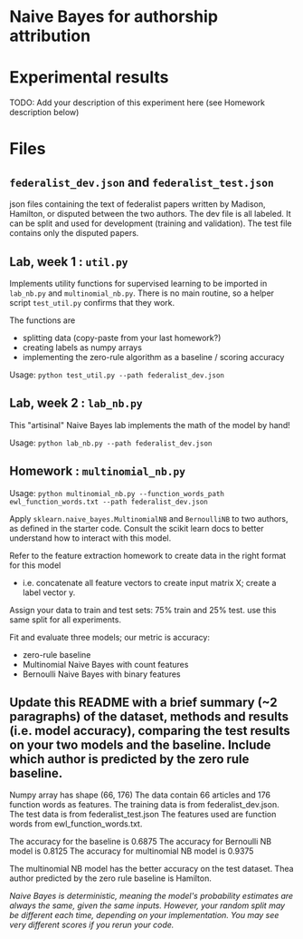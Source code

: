# Naive Bayes for authorship attribution

# Experimental results
TODO: Add your description of this experiment here (see Homework description below)

# Files

## `federalist_dev.json` and `federalist_test.json`

json files containing the text of federalist papers written by Madison, Hamilton, or disputed between the two authors.
The dev file is all labeled. It can be split and used for development (training and validation). 
The test file contains only the disputed papers.

## Lab, week 1 : `util.py`

Implements utility functions for supervised learning to be imported in `lab_nb.py` and `multinomial_nb.py`.
There is no main routine, so a helper script `test_util.py` confirms that they work.

The functions are 
* splitting data (copy-paste from your last homework?)
* creating labels as numpy arrays
* implementing the zero-rule algorithm as a baseline / scoring accuracy

Usage: `python test_util.py --path federalist_dev.json`

## Lab, week 2 : `lab_nb.py`

This "artisinal" Naive Bayes lab implements the math of the model by hand!

Usage: `python lab_nb.py --path federalist_dev.json`

## Homework : `multinomial_nb.py`

Usage: `python multinomial_nb.py --function_words_path ewl_function_words.txt --path federalist_dev.json`

Apply `sklearn.naive_bayes.MultinomialNB` and `BernoulliNB` to two authors, as defined in the starter code. 
Consult the scikit learn docs to better understand how to interact with this model.

Refer to the feature extraction homework to create data in the right format for this model 
- i.e. concatenate all feature vectors to create input matrix X; create a label vector y.

Assign your data to train and test sets: 75% train and 25% test. use this same split for all experiments.


Fit and evaluate three models; our metric is accuracy:
* zero-rule baseline
* Multinomial Naive Bayes with count features
* Bernoulli Naive Bayes with binary features

Update this README with a brief summary (~2 paragraphs) of the dataset, methods and results (i.e. model accuracy), 
comparing the test results on your two models and the baseline. 
Include which author is predicted by the zero rule baseline.
--------------------------------------------------------
Numpy array has shape (66, 176)
The data contain 66 articles and 176 function words as features. 
The training data is from federalist_dev.json. 
The test data is from federalist_test.json
The features used are function words from ewl_function_words.txt. 


The accuracy for the baseline is 0.6875
The accuracy for Bernoulli NB model is 0.8125
The accuracy for multinomial NB model is 0.9375

The multinomial NB model has the better accuracy on the test dataset.
Thea author predicted by the zero rule baseline is Hamilton. 



_Naive Bayes is *deterministic*, meaning the model's probability estimates are always the same, given the same inputs. 
However, your random split may be different each time, depending on your implementation. 
You may see very different scores if you rerun your code._

